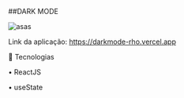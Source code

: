 ##DARK MODE

![asas](https://user-images.githubusercontent.com/48024333/212579557-57982372-27f9-4a50-a463-80da8af9c23b.png)


Link da aplicação: https://darkmode-rho.vercel.app



🚀 Tecnologias

• ReactJS

• useState
